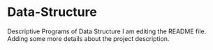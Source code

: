# Data-Structure
Descriptive Programs of Data Structure
I am editing the README file. Adding some more details about the project description.
